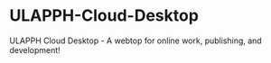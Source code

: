 # ULAPPH-Cloud-Desktop
ULAPPH Cloud Desktop - A webtop for online work, publishing, and development!

